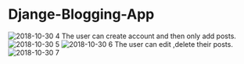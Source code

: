 ﻿# Djange-Blogging-App
![2018-10-30 4](https://user-images.githubusercontent.com/21220767/47709278-e826fc00-dc55-11e8-90a8-dff98a2a4957.png)
The user can create account and then only add posts.
![2018-10-30 5](https://user-images.githubusercontent.com/21220767/47710207-389f5900-dc58-11e8-8159-54bc856032ed.png)
![2018-10-30 6](https://user-images.githubusercontent.com/21220767/47710233-49e86580-dc58-11e8-84d8-fe269df5492c.png)
The user can edit ,delete their posts.
![2018-10-30 7](https://user-images.githubusercontent.com/21220767/47710281-64224380-dc58-11e8-8ac7-a82ae2c0b679.png)



